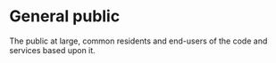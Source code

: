 # General public

The public at large, common residents and end-users of the code and services based upon it.
